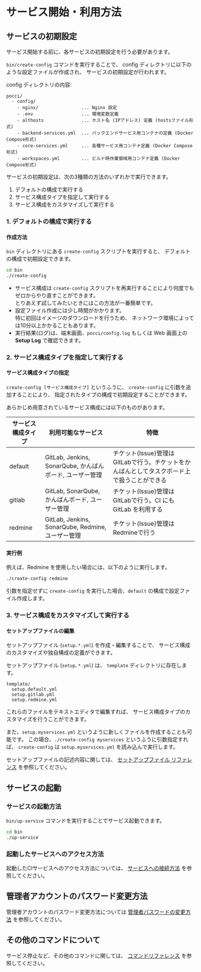 サービス開始・利用方法
======================

サービスの初期設定
------------------
サービス開始する前に、各サービスの初期設定を行う必要があります。

`bin/create-config` コマンドを実行することで、
config ディレクトリに以下のような設定ファイルが作成され、
サービスの初期設定が行われます。

config ディレクトリの内容:
```
pocci/
  - config/
    - nginx/                ... Nginx 設定
    - .env                  ... 環境変数定義
    - althosts              ... ホスト名 (IPアドレス) 定義 (hostsファイル形式)
    - backend-services.yml  ... バックエンドサービス用コンテナの定義 (Docker Compose形式)
    - core-services.yml     ... 各種サービス用コンテナ定義 (Docker Compose形式)
    - workspaces.yml        ... ビルド時作業領域用コンテナ定義 (Docker Compose形式)
```

サービスの初期設定は、次の3種類の方法のいずれかで実行できます。

1.  デフォルトの構成で実行する
2.  サービス構成タイプを指定して実行する
3.  サービス構成をカスタマイズして実行する



### 1. デフォルトの構成で実行する
#### 作成方法
`bin` ディレクトリにある `create-config` スクリプトを実行すると、
デフォルトの構成で初期設定できます。

```bash
cd bin
./create-config
```

*   サービス構成は `create-config` スクリプトを再実行することにより何度でもゼロからやり直すことができます。  
    とりあえず試してみたいときにはこの方法が一番簡単です。
*   設定ファイル作成には少し時間がかかります。  
    特に初回はイメージのダウンロードを行うため、
    ネットワーク環境によっては10分以上かかることもあります。
*   実行結果(ログ)は、端末画面、`pocci/config.log` もしくは Web 画面上の **Setup Log** で確認できます。


### 2. サービス構成タイプを指定して実行する

#### サービス構成タイプの指定
`create-config [サービス構成タイプ]` というふうに、
`create-config` に引数を追加することにより、
指定されたタイプの構成で初期設定することができます。

あらかじめ用意されているサービス構成には以下のものがあります。

サービス構成タイプ | 利用可能なサービス                                       | 特徴
------------------ | -------------------------------------------------------- | ----
default            | GitLab, Jenkins, SonarQube, かんばんボード, ユーザー管理 | チケット(Issue)管理はGitLabで行う。チケットをかんばんとしてタスクボード上で扱うことができる
gitlab             | GitLab, SonarQube, かんばんボード, ユーザー管理          | チケット(Issue)管理はGitLabで行う。CI にも GitLab を利用する
redmine            | GitLab, Jenkins, SonarQube, Redmine, ユーザー管理        | チケット(Issue)管理はRedmineで行う


#### 実行例
例えば、Redmine を使用したい場合には、以下のように実行します。

```bash
./create-config redmine
```

引数を指定せずに `create-config` を実行した場合、`default` の構成で設定ファイル作成します。



### 3. サービス構成をカスタマイズして実行する

#### セットアップファイルの編集

セットアップファイル (`setup.*.yml`) を作成・編集することで、
サービス構成のカスタマイズや独自構成の定義ができます。

セットアップファイル (`setup.*.yml`) は、
`template` ディレクトリに存在します。

```
template/
  setup.default.yml
  setup.gitlab.yml
  setup.redmine.yml
```

これらのファイルをテキストエディタで編集すれば、
サービス構成タイプのカスタマイズを行うことができます。

また、`setup.myservices.yml` というように新しくファイルを作成することも可能です。
この場合、`./create-config myservices` というふうに引数指定すれば、
`create-config` は `setup.myservices.yml` を読み込んで実行します。

セットアップファイルの記述内容に関しては、
[セットアップファイル リファレンス](./setup-yml.ja.md) を参照してください。 



サービスの起動
--------------
### サービスの起動方法
`bin/up-service` コマンドを実行することでサービス起動できます。

```bash
cd bin
./up-service
```

### 起動したサービスへのアクセス方法
起動したCIサービスへのアクセス方法については、
[サービスへの接続方法](./access.ja.md)
を参照してください。


管理者アカウントのパスワード変更方法
------------------------------------
管理者アカウントのパスワード変更方法については
[管理者パスワードの変更方法](./change-admin-password.ja.md) を参照してください。


その他のコマンドについて
------------------------
サービス停止など、その他のコマンドに関しては、
[コマンドリファレンス](./command.ja.md) を参照してください。

